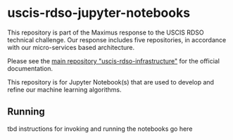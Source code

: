 # uscis-rdso-jupyter-notebooks

This repository is part of the Maximus response to the USCIS RDSO technical challenge.  Our response includes five repositories, in accordance with our micro-services based architecture.

Please see the [main repository "uscis-rdso-infrastructure"](https://github.com/maximusfederal/uscis-rdso-infrastructure) for the official documentation.

This repository is for Jupyter Notebook(s) that are used to develop and refine our machine learning algorithms.

## Running

tbd instructions for invoking and running the notebooks go here
